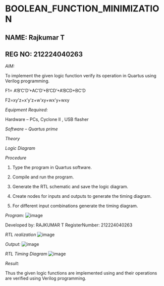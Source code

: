 # BOOLEAN_FUNCTION_MINIMIZATION
## NAME: Rajkumar T
## REG NO: 212224040263
*AIM:*

To implement the given logic function verify its operation in Quartus using Verilog programming.

F1= A’B’C’D’+AC’D’+B’CD’+A’BCD+BC’D 

F2=xy’z+x’y’z+w’xy+wx’y+wxy

*Equipment Required:*

Hardware – PCs, Cyclone II , USB flasher

*Software – Quartus prime*

*Theory*

*Logic Diagram*

*Procedure*

1.	Type the program in Quartus software.

2.	Compile and run the program.

3.	Generate the RTL schematic and save the logic diagram.

4.	Create nodes for inputs and outputs to generate the timing diagram.

5.	For different input combinations generate the timing diagram.


*Program:*
![image](https://github.com/user-attachments/assets/5875d3f7-a41b-4d41-b284-82ffc735146e)



Developed by: RAJKUMAR T RegisterNumber: 212224040263


*RTL realization*
![image](https://github.com/user-attachments/assets/bf093db4-7071-4680-ba88-f54a52f3f322)


*Output:*
![image](https://github.com/user-attachments/assets/5cc4bbcc-45ee-4c17-9b45-4ef697403e5f)

*RTL*
*Timing Diagram*
![image](https://github.com/user-attachments/assets/f56edd87-66ca-42b7-a26a-136078e8e387)

*Result:*

Thus the given logic functions are implemented using and their operations are verified using Verilog programming.
